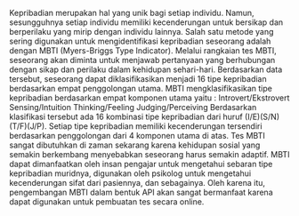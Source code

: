 Kepribadian merupakan hal yang unik bagi setiap individu. Namun, sesungguhnya setiap individu memiliki kecenderungan untuk bersikap dan berperilaku yang mirip dengan individu lainnya.  Salah satu metode yang sering digunakan untuk mengidentifikasi kepribadian seseorang adalah dengan MBTI (Myers-Briggs Type Indicator). Melalui rangkaian tes MBTI, seseorang akan diminta untuk menjawab pertanyaan yang berhubungan dengan sikap dan perilaku dalam kehidupan sehari-hari. Berdasarkan data tersebut, seseorang dapat diklasifikasikan menjadi 16 tipe kepribadian berdasarkan empat penggolongan utama.
MBTI mengklasifikasikan tipe kepribadian berdasarkan empat komponen utama yaitu : 
Introvert/Ekstrovert
Sensing/Intuition
Thinking/Feeling
Judging/Perceiving
Berdasarkan klasifikasi tersebut ada 16 kombinasi tipe kepribadian dari huruf  (I/E)(S/N)(T/F)(J/P). Setiap tipe kepribadian memiliki kecenderungan tersendiri berdasarkan penggolongan dari 4 komponen utama di atas.
Tes MBTI sangat dibutuhkan di zaman sekarang karena kehidupan sosial yang semakin berkembang menyebabkan seseorang harus semakin adaptif. MBTI dapat dimanfaatkan oleh insan pengajar untuk mengetahui sebaran tipe kepribadian muridnya, digunakan oleh psikolog untuk mengetahui kecenderungan sifat dari pasiennya, dan sebagainya. Oleh karena itu, pengembangan MBTI dalam bentuk API akan sangat bermanfaat karena dapat digunakan untuk pembuatan tes secara online.
